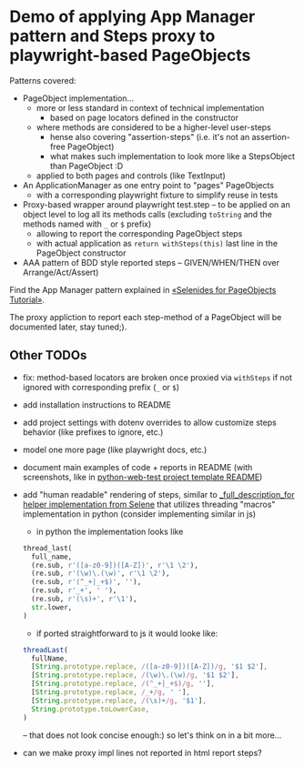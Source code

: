 # Demo of applying App Manager pattern and Steps proxy to playwright-based PageObjects

Patterns covered:

* PageObject implementation...
  * more or less standard in context of technical implementation
    * based on page locators defined in the constructor
  * where methods are considered to be a higher-level user-steps
    * hense also covering "assertion-steps" (i.e. it's not an assertion-free PageObject)
    * what makes such implementation to look more like a StepsObject than PageObject :D
  * applied to both pages and controls (like TextInput)
* An ApplicationManager as one entry point to "pages" PageObjects
  * with a corresponding playwright fixture to simplify reuse in tests
* Proxy-based wrapper around playwright test.step – to be applied on an object level to log all its methods calls (excluding `toString` and the methods named with `_` or `$` prefix)
  * allowing to report the corresponding PageObject steps
  * with actual application as `return withSteps(this)` last line in the PageObject constructor
* AAA pattern of BDD style reported steps – GIVEN/WHEN/THEN over Arrange/Act/Assert)

Find the App Manager pattern explained in [«Selenides for PageObjects Tutorial»](https://autotest.how/selenides-for-page-objects-tutorial-md).

The proxy appliction to report each step-method of a PageObject will be documented later, stay tuned;).

## Other TODOs

* fix: method-based locators are broken once proxied via `withSteps` if not ignored with corresponding prefix (`_` or `$`)
* add installation instructions to README
* add project settings with dotenv overrides to allow customize steps behavior (like prefixes to ignore, etc.)
* model one more page (like playwright docs, etc.)
* document main examples of code + reports in README (with screenshots, like in [python-web-test project template README](https://github.com/yashaka/python-web-test?tab=readme-ov-file#details))
* add "human readable" rendering of steps, similar to [_full_description_for helper implementation from Selene](https://github.com/yashaka/selene/blob/master/selene/common/_typing_functions.py#L119) that utilizes threading "macros" implementation in python (consider implementing similar in js)
  * in python the implementation looks like

  ```python
  thread_last(
    full_name,
    (re.sub, r'([a-z0-9])([A-Z])', r'\1 \2'),
    (re.sub, r'(\w)\.(\w)', r'\1 \2'),
    (re.sub, r'(^_+|_+$)', ''),
    (re.sub, r'_+', ' '),
    (re.sub, r'(\s)+', r'\1'),
    str.lower,
  )
  ```
  * if ported straightforward to js it would looke like:

  ```js
  threadLast(
    fullName,
    [String.prototype.replace, /([a-z0-9])([A-Z])/g, '$1 $2'],
    [String.prototype.replace, /(\w)\.(\w)/g, '$1 $2'],
    [String.prototype.replace, /(^_+|_+$)/g, ''],
    [String.prototype.replace, /_+/g, ' '],
    [String.prototype.replace, /(\s)+/g, '$1'],
    String.prototype.toLowerCase,
  )
  ```

  – that does not look concise enough:) so let's think on in a bit more...

* can we make proxy impl lines not reported in html report steps?
